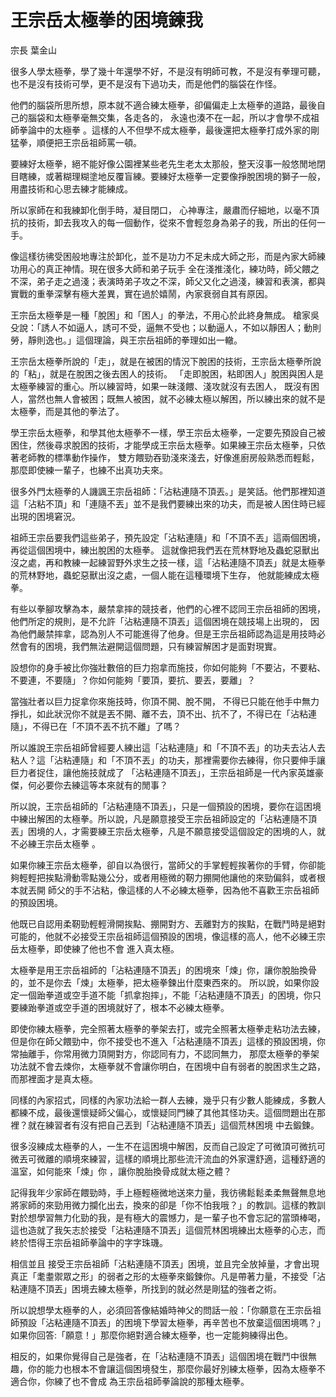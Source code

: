# 王宗岳太極拳的困境鍊我

宗長
葉金山

很多人學太極拳，學了幾十年還學不好，不是沒有明師可教，不是沒有拳理可聽，也不是沒有技術可學，更不是沒有下過功夫，而是他們的腦袋在作怪。

他們的腦袋所思所想，原本就不適合練太極拳，卻偏偏走上太極拳的道路，最後自己的腦袋和太極拳毫無交集，各走各的， 永遠也湊不在一起，所以才會學不成祖師拳論中的太極拳 。這樣的人不但學不成太極拳，最後還把太極拳打成外家的剛猛拳，順便把王宗岳祖師罵一頓。

要練好太極拳，絕不能好像公園裡某些老先生老太太那般，整天沒事一般悠閒地閉目瞎練，或著糊理糊塗地反覆盲練。要練好太極拳一定要像掙脫困境的獅子一般，用盡技術和心思去練才能練成。

所以家師在和我練卸化倒手時，凝目閉口， 心神專注，嚴肅而仔細地，以毫不頂抗的技術，卸去我攻入的每一個動作，從來不會輕忽身為弟子的我，所出的任何一手。

像這樣彷彿受困般地專注於卸化，並不是功力不足未成大師之形，而是內家大師練功用心的真正神情。現在很多大師和弟子玩手 全在淺推淺化，練功時，師父餵之不深，弟子走之過淺；表演時弟子攻之不深，師父又化之過淺，練習和表演，都與實戰的重拳深擊有極大差異，實在過於嬉鬧，內家衰弱自其有原因。

王宗岳太極拳是一種「脫困」和「困人」的拳法，不用心於此終身無成。 槍家吳殳說：「誘人不如逼人，誘可不受，逼無不受也；以動逼人，不如以靜困人；動則勞，靜則逸也。」這個理論，與王宗岳祖師的拳理如出一轍。

王宗岳太極拳所說的「走」，就是在被困的情況下脫困的技術，王宗岳太極拳所說的「粘」，就是在脫困之後去困人的技術。 「走即脫困，粘即困人」脫困與困人是太極拳練習的重心。所以練習時，如果一昧淺餵、淺攻就沒有去困人， 既沒有困人，當然也無人會被困；既無人被困，就不必練太極以解困，所以練出來的就不是太極拳，而是其他的拳法了。

學王宗岳太極拳，和學其他太極拳不一樣，學王宗岳太極拳，一定要先預設自己被困住，然後尋求脫困的技術，才能學成王宗岳太極拳。如果練王宗岳太極拳，只依著老師教的標準動作操作， 雙方餵勁吞勁淺來淺去，好像進廚房般熟悉而輕鬆，那麼即使練一輩子，也練不出真功夫來。

很多外門太極拳的人譏諷王宗岳祖師：「沾粘連隨不頂丟。」是笑話。他們那裡知道這「沾粘不頂」和「連隨不丟」並不是我們要練出來的功夫，而是被人困住時已經出現的困境窘況。

祖師王宗岳要我們這些弟子，預先設定「沾粘連隨」和「不頂不丟」這兩個困境，再從這個困境中，練出脫困的太極拳。 這就像把我們丟在荒林野地及蟲蛇惡獸出沒之處，再和教練一起練習野外求生之技一樣，這「沾粘連隨不頂丟」就是太極拳的荒林野地，蟲蛇惡獸出沒之處，一個人能在這種環境下生存， 他就能練成太極拳。

有些以拳腳攻擊為本，嚴禁拿摔的競技者，他們的心裡不認同王宗岳祖師的困境，他們所定的規則，是不允許「沾粘連隨不頂丟」這個困境在競技場上出現的， 因為他們嚴禁摔拿，認為別人不可能進得了他身。但是王宗岳祖師認為這是用技時必然會有的困境，我們無法避開這個問題，只有練習解困才是面對現實。

設想你的身手被比你強壯數倍的巨力抱拿而施技，你如何能夠「不要沾，不要粘、不要連，不要隨」？你如何能夠「要頂，要抗、要丟，要離」？

當強壯者以巨力捉拿你來施技時，你頂不開、脫不開， 不得已只能在他手中無力掙扎，如此狀況你不就是丟不開、離不去，頂不出、抗不了，不得已在「沾粘連隨」，不得已在「不頂不丟不抗不離」了嗎？

所以誰說王宗岳祖師曾經要人練出這「沾粘連隨」和「不頂不丟」的功夫去沾人去粘人？這「沾粘連隨」和「不頂不丟」的功夫，那裡需要你去練得，你只要伸手讓巨力者捉住，讓他施技就成了 「沾粘連隨不頂丟」，王宗岳祖師是一代內家英雄豪傑，何必要你去練這等本來就有的閒事？

所以說，王宗岳祖師的「沾粘連隨不頂丟」，只是一個預設的困境，要你在這困境中練出解困的太極拳。所以說，凡是願意接受王宗岳祖師設定的「沾粘連隨不頂丟」困境的人，才需要練王宗岳太極拳，凡是不願意接受這個設定的困境的人，就不必練王宗岳太極拳 。

如果你練王宗岳太極拳，卻自以為很行，當師父的手掌輕輕挨著你的手臂，你卻能夠輕輕把挨點滑動零點幾公分，或者用極微的靭力掤開他讓他的來勁偏斜，或者根本就丟開 師父的手不沾粘，像這樣的人不必練太極拳，因為他不喜歡王宗岳祖師的預設困境。

他既已自認用柔靭勁輕輕滑開挨點、掤開對方、丟離對方的挨點，在戰鬥時是絕對可能的，他就不必接受王宗岳祖師這個預設的困境，像這樣的高人，他不必練王宗岳太極拳，即使練了他也不會 進入真太極。

太極拳是用王宗岳祖師的「沾粘連隨不頂丟」的困境來「煉」你，讓你脫胎換骨的，並不是你去「煉」太極拳，把太極拳鍊出什麼東西來的。 所以說，如果你設定一個跆拳道或空手道不能「抓拿抱摔」，不能「沾粘連隨不頂丟」的困境，你只要練跆拳道或空手道的困境就好了，根本不必練太極拳。

即使你練太極拳，完全照著太極拳的拳架去打，或完全照著太極拳走粘功法去練，但是你在師父餵勁中，你不接受也不進入「沾粘連隨不頂丟」這樣的預設困境，你常抽離手，你常用微力頂開對方，你認同有力，不認同無力， 那麼太極拳的拳架功法就不會去煉你，太極拳就不會讓你明白，在困境中自有弱者的脫困求生之路，而那裡面才是真太極。

同樣的內家招式，同樣的內家功法給一群人去練，幾乎只有少數人能練成，多數人都練不成，最後還懷疑師父偏心，或懷疑同門練了其他其怪功夫。這個問題出在那裡？就在練習者有沒有把自己丟到「沾粘連隨不頂丟」這個荒林困境 中去鍛鍊。

很多沒練成太極拳的人，一生不在這困境中解困，反而自己設定了可微頂可微抗可微丟可微離的順境來練習，這樣的順境比那些流汗流血的外家還舒適，這種舒適的溫室，如何能來「煉」你 ，讓你脫胎換骨成就太極之體？

記得我年少家師在餵勁時，手上極輕極微地送來力量，我彷彿鬆鬆柔柔無聲無息地將家師的來勁用微力攔化出去，換來的卻是「你不怕我哦？」的教訓。這樣的教訓對於想學習無力化勁的我，是有極大的震憾力，是一輩子也不會忘記的當頭棒喝， 這也造就了我矢志於接受「沾粘連隨不頂丟」這個荒林困境練出太極拳的心志，而終於悟得王宗岳祖師拳論中的字字珠璣。

相信並且 接受王宗岳祖師「沾粘連隨不頂丟」困境，並且完全放掉量，才會出現真正「耄耋禦眾之形」的弱者之形的太極拳來鍛鍊你。凡是帶著力量，不接受「沾粘連隨不頂丟」困境去練太極拳，所找到的就必然是剛猛的強者之術。

所以說想學太極拳的人，必須回答像結婚時神父的問話一般：「你願意在王宗岳祖師預設「沾粘連隨不頂丟」的困境下學習太極拳，再辛苦也不放棄這個困境嗎？」如果你回答:「願意！」那麼你絕對適合練太極拳，也一定能夠練得出色。

相反的，如果你覺得自己是強者，在「沾粘連隨不頂丟」這個困境在戰鬥中很無趣，你的能力也根本不會讓這個困境發生，那麼你最好別練太極拳，因為太極拳不適合你，你練了也不會成 為王宗岳祖師拳論說的那種太極拳。